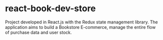 # react-book-dev-store
Project developed in React.js with the Redux state management library. The application aims to build a Bookstore E-commerce, manage the entire flow of purchase data and user stock.
